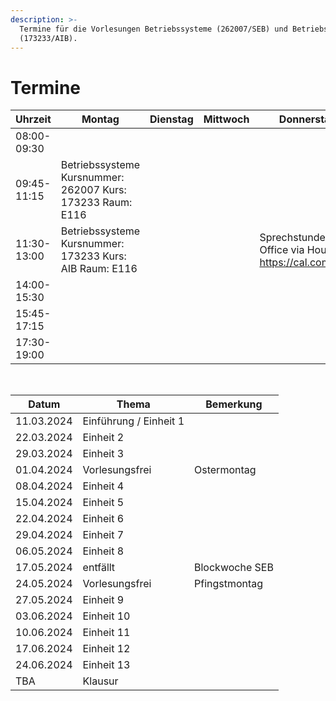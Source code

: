 ```yaml
---
description: >-
  Termine für die Vorlesungen Betriebssysteme (262007/SEB) und Betriebssysteme
  (173233/AIB).
---
```


# Termine

| Uhrzeit     | Montag                                                     | Dienstag | Mittwoch | Donnerstag                                            | Freitag |
| ----------- | ---------------------------------------------------------- | -------- | -------- | ----------------------------------------------------- | ------- |
| 08:00-09:30 | ​                                                          | ​        | ​        | ​                                                     | ​       |
| 09:45-11:15 | Betriebssysteme Kursnummer: 262007 Kurs: 173233 Raum: E116 | ​        | ​        | ​                                                     | ​       |
| 11:30-13:00 | Betriebssysteme Kursnummer: 173233 Kurs: AIB Raum: E116    | ​        | ​        | Sprechstunde / Office via Hours https://cal.com/aheil | ​       |
| 14:00-15:30 | ​                                                          | ​        | ​        | ​                                                     | ​       |
| 15:45-17:15 | ​                                                          | ​        | ​        | ​                                                     | ​       |
| 17:30-19:00 | ​                                                          | ​        | ​        | ​                                                     | ​       |

​

| Datum      | Thema                  | Bemerkung      |
| ---------- | ---------------------- | -------------- |
| 11.03.2024 | Einführung / Einheit 1 | ​              |
| 22.03.2024 | Einheit 2              | ​              |
| 29.03.2024 | Einheit 3              | ​              |
| 01.04.2024 | Vorlesungsfrei         | Ostermontag    |
| 08.04.2024 | Einheit 4              | ​              |
| 15.04.2024 | Einheit 5              | ​              |
| 22.04.2024 | Einheit 6              | ​              |
| 29.04.2024 | Einheit 7              | ​              |
| 06.05.2024 | Einheit 8              | ​              |
| 17.05.2024 | entfällt               | Blockwoche SEB |
| 24.05.2024 | Vorlesungsfrei         | Pfingstmontag  |
| 27.05.2024 | Einheit 9              | ​              |
| 03.06.2024 | Einheit 10             | ​              |
| 10.06.2024 | Einheit 11             | ​              |
| 17.06.2024 | Einheit 12             | ​              |
| 24.06.2024 | Einheit 13             | ​              |
| TBA        | Klausur                | ​              |
